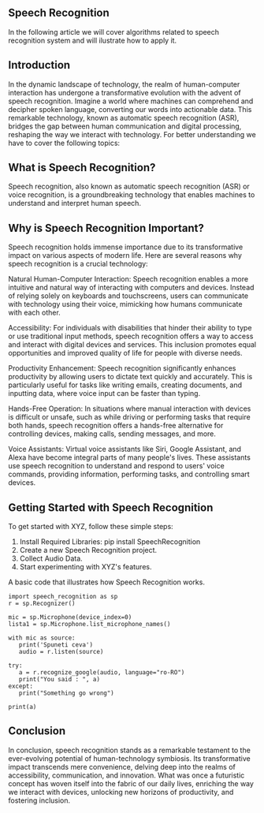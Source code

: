 ## Speech Recognition
In the following article we will cover algorithms related to speech recognition system and will ilustrate how to apply it.

## Introduction
In the dynamic landscape of technology, the realm of human-computer interaction has undergone a transformative evolution with the advent of speech recognition. Imagine a world where machines can comprehend and decipher spoken language, converting our words into actionable data. This remarkable technology, known as automatic speech recognition (ASR), bridges the gap between human communication and digital processing, reshaping the way we interact with technology. For better understanding we have to cover the following topics:

## What is Speech Recognition?
Speech recognition, also known as automatic speech recognition (ASR) or voice recognition, is a groundbreaking technology that enables machines to understand and interpret human speech.

## Why is Speech Recognition Important?

Speech recognition holds immense importance due to its transformative impact on various aspects of modern life. Here are several reasons why speech recognition is a crucial technology:

Natural Human-Computer Interaction: Speech recognition enables a more intuitive and natural way of interacting with computers and devices. Instead of relying solely on keyboards and touchscreens, users can communicate with technology using their voice, mimicking how humans communicate with each other.

Accessibility: For individuals with disabilities that hinder their ability to type or use traditional input methods, speech recognition offers a way to access and interact with digital devices and services. This inclusion promotes equal opportunities and improved quality of life for people with diverse needs.

Productivity Enhancement: Speech recognition significantly enhances productivity by allowing users to dictate text quickly and accurately. This is particularly useful for tasks like writing emails, creating documents, and inputting data, where voice input can be faster than typing.

Hands-Free Operation: In situations where manual interaction with devices is difficult or unsafe, such as while driving or performing tasks that require both hands, speech recognition offers a hands-free alternative for controlling devices, making calls, sending messages, and more.

Voice Assistants: Virtual voice assistants like Siri, Google Assistant, and Alexa have become integral parts of many people's lives. These assistants use speech recognition to understand and respond to users' voice commands, providing information, performing tasks, and controlling smart devices.

## Getting Started with Speech Recognition
To get started with XYZ, follow these simple steps:

1) Install Required Libraries: pip install SpeechRecognition
2) Create a new Speech Recognition project.
3) Collect Audio Data.
4) Start experimenting with XYZ's features.

A basic code that illustrates how Speech Recognition works.
 ```
import speech_recognition as sp
r = sp.Recognizer()

mic = sp.Microphone(device_index=0)
lista1 = sp.Microphone.list_microphone_names()

with mic as source:
    print('Spuneti ceva')
    audio = r.listen(source)
    
try:
    a = r.recognize_google(audio, language="ro-RO")
    print("You said : ", a)
except:
    print("Something go wrong")
    
print(a)
```

## Conclusion

In conclusion, speech recognition stands as a remarkable testament to the ever-evolving potential of human-technology symbiosis. Its transformative impact transcends mere convenience, delving deep into the realms of accessibility, communication, and innovation. What was once a futuristic concept has woven itself into the fabric of our daily lives, enriching the way we interact with devices, unlocking new horizons of productivity, and fostering inclusion.
